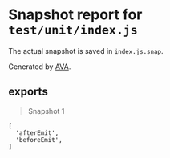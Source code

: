 # Snapshot report for `test/unit/index.js`

The actual snapshot is saved in `index.js.snap`.

Generated by [AVA](https://avajs.dev).

## exports

> Snapshot 1

    [
      'afterEmit',
      'beforeEmit',
    ]
